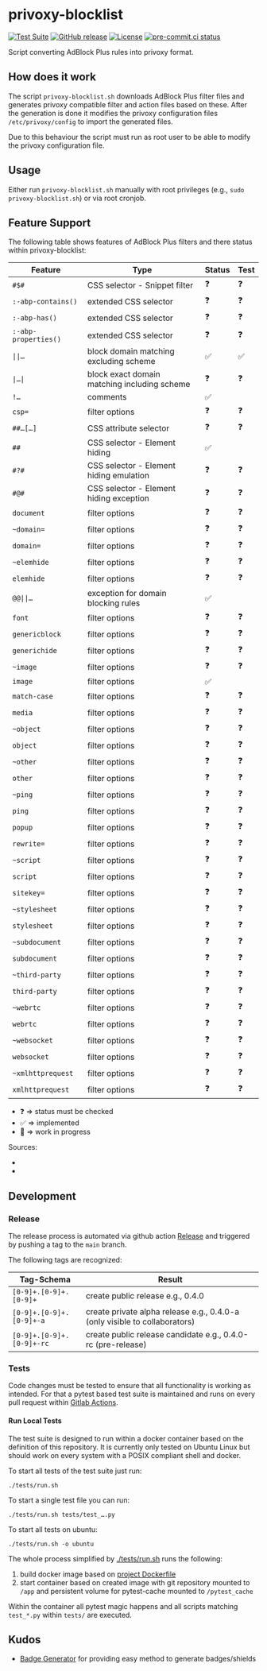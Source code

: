 privoxy-blocklist
=================

[![Test Suite](https://github.com/Andrwe/privoxy-blocklist/actions/workflows/pytest.yml/badge.svg)](https://github.com/Andrwe/privoxy-blocklist/actions/workflows/pytest.yml)
[![GitHub release](https://img.shields.io/github/release/Andrwe/privoxy-blocklist?include_prereleases=&sort=semver&color=blue)](https://github.com/Andrwe/privoxy-blocklist/releases/)
[![License](https://img.shields.io/badge/License-UNLICENSE-blue)](#license)
[![pre-commit.ci status](https://results.pre-commit.ci/badge/github/Andrwe/privoxy-blocklist/master.svg)](https://results.pre-commit.ci/latest/github/Andrwe/privoxy-blocklist/master)

Script converting AdBlock Plus rules into privoxy format.

## How does it work

The script `privoxy-blocklist.sh` downloads AdBlock Plus filter files and generates privoxy compatible filter and action files based on these.
After the generation is done it modifies the privoxy configuration files `/etc/privoxy/config` to import the generated files.

Due to this behaviour the script must run as root user to be able to modify the privoxy configuration file.

## Usage

Either run `privoxy-blocklist.sh` manually with root privileges (e.g., `sudo privoxy-blocklist.sh`) or via root cronjob.

## Feature Support

The following table shows features of AdBlock Plus filters and there status within privoxy-blocklist:

| Feature | Type | Status | Test |
| ------- | ---- | ------ | ---- |
| `#$#` | CSS selector - Snippet filter | :question: | :question: |
| `:-abp-contains()` | extended CSS selector | :question: | :question: |
| `:-abp-has()` | extended CSS selector | :question: | :question: |
| `:-abp-properties()` | extended CSS selector | :question: | :question: |
| `\|\|…` | block domain matching excluding scheme | :white_check_mark: | :white_check_mark: |
| `\|…\|` | block exact domain matching including scheme | :question: | :question: |
| `!…` | comments | :white_check_mark: | |
| `csp=` | filter options | :question: | :question: |
| `##…[…]` | CSS attribute selector | :question: | :question: |
| `##` | CSS selector - Element hiding | :white_check_mark: | |
| `#?#` | CSS selector - Element hiding emulation | :question: | :question: |
| `#@#` | CSS selector - Element hiding exception | :question: | :question: |
| `document` | filter options | :question: | :question: |
| `~domain=` | filter options | :question: | :question: |
| `domain=` | filter options | :question: | :question: |
| `~elemhide` | filter options | :question: | :question: |
| `elemhide` | filter options | :question: | :question: |
| `@@\|\|…` | exception for domain blocking rules | :white_check_mark: | |
| `font` | filter options | :question: | :question: |
| `genericblock` | filter options | :question: | :question: |
| `generichide` | filter options | :question: | :question: |
| `~image` | filter options | :question: | :question: |
| `image` | filter options | :white_check_mark: | |
| `match-case` | filter options | :question: | :question: |
| `media` | filter options | :question: | :question: |
| `~object` | filter options | :question: | :question: |
| `object` | filter options | :question: | :question: |
| `~other` | filter options | :question: | :question: |
| `other` | filter options | :question: | :question: |
| `~ping` | filter options | :question: | :question: |
| `ping` | filter options | :question: | :question: |
| `popup` | filter options | :question: | :question: |
| `rewrite=` | filter options | :question: | :question: |
| `~script` | filter options | :question: | :question: |
| `script`  | filter options | :question: | :question: |
| `sitekey=` | filter options | :question: | :question: |
| `~stylesheet` | filter options | :question: | :question: |
| `stylesheet` | filter options | :question: | :question: |
| `~subdocument` | filter options | :question: | :question: |
| `subdocument` | filter options | :question: | :question: |
| `~third-party` | filter options | :question: | :question: |
| `third-party` | filter options | :question: | :question: |
| `~webrtc` | filter options | :question: | :question: |
| `webrtc` | filter options | :question: | :question: |
| `~websocket` | filter options | :question: | :question: |
| `websocket` | filter options | :question: | :question: |
| `~xmlhttprequest` | filter options | :question: | :question: |
| `xmlhttprequest` | filter options | :question: | :question: |

* :question: => status must be checked
* :white_check_mark: => implemented
* :construction: => work in progress

Sources:

* [](https://help.adblockplus.org/hc/en-us/articles/360062733293#options)
* [](https://adblockplus.org/filter-cheatsheet)

## Development

### Release

The release process is automated via github action [Release](https://github.com/Andrwe/privoxy-blocklist/actions/workflows/release.yml) and triggered by pushing a tag to the `main` branch.

The following tags are recognized:

| Tag-Schema | Result |
| ---------- | ------ |
| `[0-9]+.[0-9]+.[0-9]+` | create public release e.g., 0.4.0 |
| `[0-9]+.[0-9]+.[0-9]+-a` | create private alpha release e.g., 0.4.0-a (only visible to collaborators) |
| `[0-9]+.[0-9]+.[0-9]+-rc` | create public release candidate e.g., 0.4.0-rc (pre-release) |

### Tests

Code changes must be tested to ensure that all functionality is working as intended.
For that a pytest based test suite is maintained and runs on every pull request within [Gitlab Actions](https://github.com/Andrwe/privoxy-blocklist/actions).

#### Run Local Tests

The test suite is designed to run within a docker container based on the definition of this repository.
It is currently only tested on Ubuntu Linux but should work on every system with a POSIX compliant shell and docker.

To start all tests of the test suite just run:
```
./tests/run.sh
```

To start a single test file you can run:
```
./tests/run.sh tests/test_….py
```

To start all tests on ubuntu:
```
./tests/run.sh -o ubuntu
```

The whole process simplified by [./tests/run.sh](https://github.com/Andrwe/privoxy-blocklist/blob/master/tests/run.sh) runs the following:

1. build docker image based on [project Dockerfile](https://github.com/Andrwe/privoxy-blocklist/blob/master/Dockerfile)
1. start container based on created image with git repository mounted to `/app` and persistent volume for pytest-cache mounted to `/pytest_cache`

Within the container all pytest magic happens and all scripts matching `test_*.py` within `tests/` are executed.


## Kudos

* [Badge Generator](https://michaelcurrin.github.io/badge-generator/#/) for providing easy method to generate badges/shields
